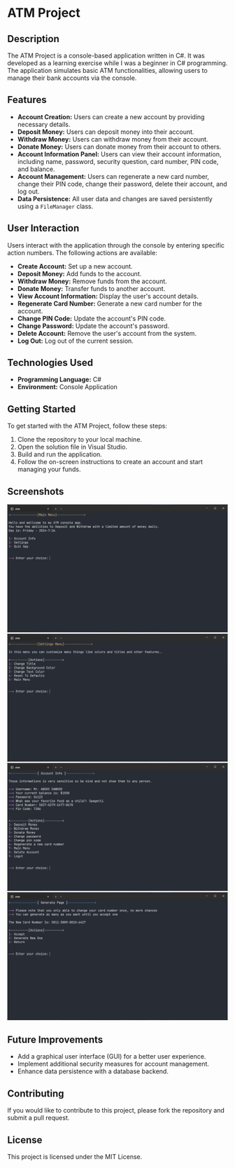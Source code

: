 
# ATM Project

## Description
The ATM Project is a console-based application written in C#. It was developed as a learning exercise while I was a beginner in C# programming. The application simulates basic ATM functionalities, allowing users to manage their bank accounts via the console.

## Features
- **Account Creation:** Users can create a new account by providing necessary details.
- **Deposit Money:** Users can deposit money into their account.
- **Withdraw Money:** Users can withdraw money from their account.
- **Donate Money:** Users can donate money from their account to others.
- **Account Information Panel:** Users can view their account information, including name, password, security question, card number, PIN code, and balance.
- **Account Management:** Users can regenerate a new card number, change their PIN code, change their password, delete their account, and log out.
- **Data Persistence:** All user data and changes are saved persistently using a `FileManager` class.

## User Interaction
Users interact with the application through the console by entering specific action numbers. The following actions are available:
- **Create Account:** Set up a new account.
- **Deposit Money:** Add funds to the account.
- **Withdraw Money:** Remove funds from the account.
- **Donate Money:** Transfer funds to another account.
- **View Account Information:** Display the user's account details.
- **Regenerate Card Number:** Generate a new card number for the account.
- **Change PIN Code:** Update the account's PIN code.
- **Change Password:** Update the account's password.
- **Delete Account:** Remove the user's account from the system.
- **Log Out:** Log out of the current session.

## Technologies Used
- **Programming Language:** C#
- **Environment:** Console Application

## Getting Started
To get started with the ATM Project, follow these steps:
1. Clone the repository to your local machine.
2. Open the solution file in Visual Studio.
3. Build and run the application.
4. Follow the on-screen instructions to create an account and start managing your funds.

## Screenshots
![ATM Project](images/ATM_1.png)
![ATM Project](images/ATM_2.png)
![ATM Project](images/ATM_3.png)
![ATM Project](images/ATM_4.png)


## Future Improvements
- Add a graphical user interface (GUI) for a better user experience.
- Implement additional security measures for account management.
- Enhance data persistence with a database backend.

## Contributing
If you would like to contribute to this project, please fork the repository and submit a pull request.

## License
This project is licensed under the MIT License.
